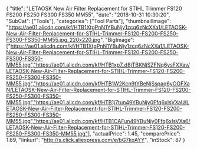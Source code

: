 {
	"title": "LETAOSK New Air Filter Replacement for STIHL Trimmer FS120 FS200 FS250 FS300 FS350 MM55",
	"date": "2018-10-31 10:30:20",
	"SubCat": ["Tools"],
	"categories": ["Tool Parts"],
	"thumbnailImage": "https://ae01.alicdn.com/kf/HTB1XtgPnN1YBuNjy1zcq6zNcXXa1/LETAOSK-New-Air-Filter-Replacement-for-STIHL-Trimmer-FS120-FS200-FS250-FS300-FS350-MM55.jpg_220x220.jpg",
	"BigImage": ["https://ae01.alicdn.com/kf/HTB1XtgPnN1YBuNjy1zcq6zNcXXa1/LETAOSK-New-Air-Filter-Replacement-for-STIHL-Trimmer-FS120-FS200-FS250-FS300-FS350-MM55.jpg","https://ae01.alicdn.com/kf/HTB1xp7_d8jTBKNjSZFNq6ysFXXav/LETAOSK-New-Air-Filter-Replacement-for-STIHL-Trimmer-FS120-FS200-FS250-FS300-FS350-MM55.jpg","https://ae01.alicdn.com/kf/HTB1W2Kcn9tYBeNjSspaq6yOOFXaN/LETAOSK-New-Air-Filter-Replacement-for-STIHL-Trimmer-FS120-FS200-FS250-FS300-FS350-MM55.jpg","https://ae01.alicdn.com/kf/HTB1j7tun49YBuNjy0Ffq6xIsVXaU/LETAOSK-New-Air-Filter-Replacement-for-STIHL-Trimmer-FS120-FS200-FS250-FS300-FS350-MM55.jpg","https://ae01.alicdn.com/kf/HTB1CAFun49YBuNjy0Ffq6xIsVXa6/LETAOSK-New-Air-Filter-Replacement-for-STIHL-Trimmer-FS120-FS200-FS250-FS300-FS350-MM55.jpg"],
	"actualPrice": 1.45,
	"comparePrice": 1.69,
	"linkurl": "http://s.click.aliexpress.com/e/bG7koAYY",
	"inStock": 87
}
